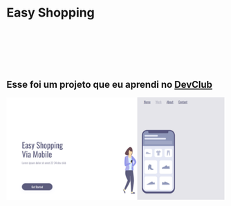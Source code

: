 <h1>Easy Shopping<h1/>
<br>
<br>
<h2>Esse foi um projeto que eu aprendi no <a href="https://rodolfomori.com.br/devclub">DevClub</a> </h2>

<img src="https://github.com/GabrielRocha21/Easy-Shopping/blob/main/assets/desktop.png.png?raw=true"/>
